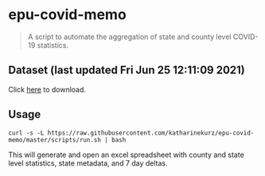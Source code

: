 # epu-covid-memo

> A script to automate the aggregation of state and county level COVID-19 statistics.

<!-- tmpl start -->

## Dataset (last updated Fri Jun 25 12:11:09 2021)

Click [here](https://covid-artifacts.s3.amazonaws.com/records/2021-6-25-12118-covid_artifact.xls) to download.

<!-- tmpl end -->

## Usage

```
curl -s -L https://raw.githubusercontent.com/katharinekurz/epu-covid-memo/master/scripts/run.sh | bash
```

This will generate and open an excel spreadsheet with county and state level statistics, state metadata, and 7 day deltas.